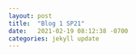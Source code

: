 ```yaml
---
layout: post
title:  "Blog 1 SP21"
date:   2021-02-19 08:12:38 -0700
categories: jekyll update
---
```


